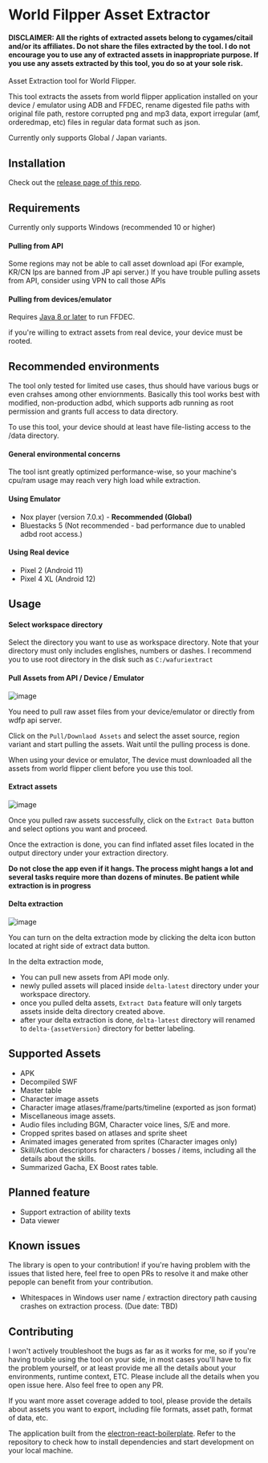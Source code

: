 # World Filpper Asset Extractor

#### DISCLAIMER: All the rights of extracted assets belong to cygames/citail and/or its affiliates. Do not share the files extracted by the tool. I do not encourage you to use any of extracted assets in inappropriate purpose. If you use any assets extracted by this tool, you do so at your sole risk.

Asset Extraction tool for World Flipper.

This tool extracts the assets from world flipper application installed on your device / emulator using ADB and FFDEC, rename digested file paths with original file path, restore corrupted png and mp3 data, export irregular (amf, orderedmap, etc) files in regular data format such as json.

Currently only supports Global / Japan variants. 

## Installation

Check out the [release page of this repo](https://github.com/ScripterSugar/wdfp-extractor/releases).

## Requirements

Currently only supports Windows (recommended 10 or higher)

#### Pulling from API

Some regions may not be able to call asset download api (For example, KR/CN Ips are banned from JP api server.) If you have trouble pulling assets from API, consider using VPN to call those APIs 

#### Pulling from devices/emulator

Requires [Java 8 or later](https://www.java.com/en/download/) to run FFDEC.

if you're willing to extract assets from real device, your device must be rooted.

## Recommended environments

The tool only tested for limited use cases, thus should have various bugs or even crahses among other enviornments. Basically this tool works best with modified, non-production adbd, which supports adb running as root permission and grants full access to data directory.

To use this tool, your device should at least have file-listing access to the /data directory.

#### General environmental concerns

The tool isnt greatly optimized performance-wise, so your machine's cpu/ram usage may reach very high load while extraction. 

#### Using Emulator
- Nox player (version 7.0.x) - **Recommended (Global)**
- Bluestacks 5 (Not recommended - bad performance due to unabled adbd root access.)

#### Using Real device
- Pixel 2 (Android 11)
- Pixel 4 XL (Android 12)

## Usage

#### Select workspace directory

Select the directory you want to use as workspace directory. Note that your directory must only includes englishes, numbers or dashes. I recommend you to use root directory in the disk such as `C:/wafuriextract`

#### Pull Assets from API / Device / Emulator

![image](https://user-images.githubusercontent.com/19164553/179390921-e370ffbd-d02b-468c-9104-df70d7bdce70.png)

You need to pull raw asset files from your device/emulator or directly from wdfp api server.

Click on the `Pull/Downlaod Assets` and select the asset source, region variant and start pulling the assets. Wait until the pulling process is done.

When using your device or emulator, The device must downloaded all the assets from world flipper client before you use this tool.


#### Extract assets

![image](https://user-images.githubusercontent.com/19164553/179390928-5cc9a112-edba-4234-b33a-dd42c5ddc674.png)

Once you pulled raw assets successfully, click on the `Extract Data` button and select options you want and proceed.

Once the extraction is done, you can find inflated asset files located in the output directory under your extraction directory.

**Do not close the app even if it hangs. The process might hangs a lot and several tasks require more than dozens of minutes. Be patient while extraction is in progress**


#### Delta extraction

![image](https://user-images.githubusercontent.com/19164553/179390974-91716614-5473-4c3a-a452-1cdb9a6e2bd0.png)

You can turn on the delta extraction mode by clicking the delta icon button located at right side of extract data button.

In the delta extraction mode,

- You can pull new assets from API mode only.
- newly pulled assets will placed inside `delta-latest` directory under your workspace directory.
- once you pulled delta assets, `Extract Data` feature will only targets assets inside delta directory created above.
- after your delta extraction is done, `delta-latest` directory will renamed to `delta-{assetVersion}` directory for better labeling.

## Supported Assets
- APK
- Decompiled SWF
- Master table
- Character image assets
- Character image atlases/frame/parts/timeline (exported as json format)
- Miscellaneous image assets.
- Audio files including BGM, Character voice lines, S/E and more.
- Cropped sprites based on atlases and sprite sheet
- Animated images generated from sprites (Character images only)
- Skill/Action descriptors for characters / bosses / items, including all the details about the skills.
- Summarized Gacha, EX Boost rates table.

## Planned feature
- Support extraction of ability texts
- Data viewer

## Known issues
The library is open to your contribution! if you're having problem with the issues that listed here, feel free to open PRs to resolve it and make other pepople can benefit from your contribution.

- Whitespaces in Windows user name / extraction directory path causing crashes on extraction process. (Due date: TBD)

## Contributing

I won't actively troubleshoot the bugs as far as it works for me, so if you're having trouble using the tool on your side, in most cases you'll have to fix the problem yourself, or at least provide me all the details about your environments, runtime context, ETC. Please include all the details when you open issue here. Also feel free to open any PR.

If you want more asset coverage added to tool, please provide the details about assets you want to export, including file formats, asset path, format of data, etc.

The application built from the [electron-react-boilerplate](https://github.com/electron-react-boilerplate/electron-react-boilerplate). Refer to the repository to check how to install dependencies and start development on your local machine.




